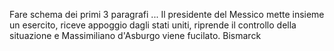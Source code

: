 Fare schema dei primi 3 paragrafi
...
Il presidente del Messico mette insieme un esercito, riceve appoggio dagli stati uniti, riprende il controllo della situazione e Massimiliano d'Asburgo viene fucilato.
Bismarck